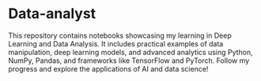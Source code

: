 # Data-analyst
This repository contains notebooks showcasing my learning in Deep Learning and Data Analysis. It includes practical examples of data manipulation, deep learning models, and advanced analytics using Python, NumPy, Pandas, and frameworks like TensorFlow and PyTorch. Follow my progress and explore the applications of AI and data science!
